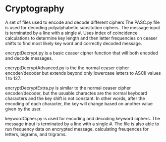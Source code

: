 # Cryptography
A set of files used to encode and decode different ciphers
The PASC.py file is used for decoding polyalphabetic subsitution ciphers. The message input is terminated by a line with a single #. Uses index of coincidence calculations to determine key length and then letter frequencies on ceaser shifts to find most likely key word and correctly decoded message.

encryptDecrypt.py is a basic ceaser cipher function that will both encoded and decode messages.

encryptDecryptAdvanced.py is the the normal ceaser cipher encoder/decoder but extends beyond only lowercase letters to ASCII values 1 to 127. 

encryptDecryptExtra.py is similar to the normal ceaser cipher encoder/decoder, but the usuable charactes are the normal keyboard characters and the key shift is not constant. In other words, after the encoding of each character, the key will change based on another value given by the user.

keywordCipher.py is used for encoding and decoding keyword ciphers. The message input is terminated by a line with a single #. The file is also able to run frequency data on encrypted message, calculating freuqences for letters, bigrams, and trigrams. 
